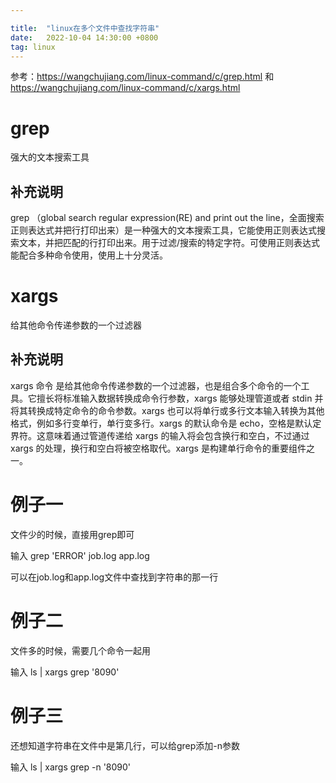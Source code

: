 ```yaml
---

title:  "linux在多个文件中查找字符串"
date:   2022-10-04 14:30:00 +0800
tag: linux
---
```


参考：https://wangchujiang.com/linux-command/c/grep.html 和 https://wangchujiang.com/linux-command/c/xargs.html

# grep
强大的文本搜索工具

## 补充说明
grep （global search regular expression(RE) and print out the line，全面搜索正则表达式并把行打印出来）是一种强大的文本搜索工具，它能使用正则表达式搜索文本，并把匹配的行打印出来。用于过滤/搜索的特定字符。可使用正则表达式能配合多种命令使用，使用上十分灵活。


# xargs
给其他命令传递参数的一个过滤器

## 补充说明
xargs 命令 是给其他命令传递参数的一个过滤器，也是组合多个命令的一个工具。它擅长将标准输入数据转换成命令行参数，xargs 能够处理管道或者 stdin 并将其转换成特定命令的命令参数。xargs 也可以将单行或多行文本输入转换为其他格式，例如多行变单行，单行变多行。xargs 的默认命令是 echo，空格是默认定界符。这意味着通过管道传递给 xargs 的输入将会包含换行和空白，不过通过 xargs 的处理，换行和空白将被空格取代。xargs 是构建单行命令的重要组件之一。

# 例子一
文件少的时候，直接用grep即可

输入
grep 'ERROR' job.log app.log

可以在job.log和app.log文件中查找到字符串的那一行

# 例子二
文件多的时候，需要几个命令一起用

输入
ls | xargs grep '8090'

# 例子三
还想知道字符串在文件中是第几行，可以给grep添加-n参数

输入
ls | xargs grep -n '8090'
